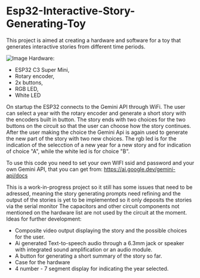 # Esp32-Interactive-Story-Generating-Toy
This project is aimed at creating a hardware and software for a toy that generates interactive stories from different time periods.

![Image](https://github.com/user-attachments/assets/d424a26b-8895-47dc-ad96-c3b44f032add)
Hardware:
- ESP32 C3 Super Mini,
- Rotary encoder, 
- 2x buttons,
- RGB LED,
- White LED

On startup the ESP32 connects to the Gemini API through WiFi. The user can select a year with the rotary encoder and generate a short story with the encoders built in button.
The story ends with two choices for the two buttons on the circuit so that the user can choose how the story continues. After the user making the choice the Gemini Api is again used to generate the
new part of the story with two new choices. The rgb led is for the indication of the selecction of a new year for a new story and for indication of choice "A", while the white led is for choice "B".

To use this code you need to set your own WIFI ssid and password and your own Gemini API, that you can get from: https://ai.google.dev/gemini-api/docs 

This is a work-in-progress project so it still has some issues that need to be adressed, meaning the story generating prompts need refining and the output of the stories is yet to be implemented so it only deposits the stories via the serial monitor
The capacitors and other circuit components not mentioned on the hardware list are not used by the circuit at the moment.
Ideas for further development:
- Composite video output displaying the story and the possible choices for the user.
- Ai generated Text-to-speech audio through a 6.3mm jack or speaker with integrated sound amplification or an audio module.
- A button for generating a short summary of the story so far.
- Case for the hardware
- 4 number - 7 segment display for indicating the year selected.
